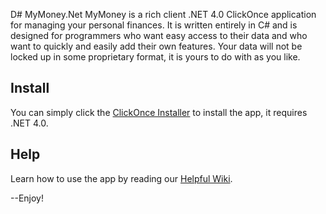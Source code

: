 D# MyMoney.Net
MyMoney is a rich client .NET 4.0 ClickOnce application for managing your personal finances. It is written entirely in C# and is designed for programmers who want easy access to their data and who want to quickly and easily add their own features. Your data will not be locked up in some proprietary format, it is yours to do with as you like.

## Install

You can simply click the [ClickOnce Installer](http://vteam.com/MyMoney/download/MyMoney.application) to install the app, it requires
.NET 4.0.  

## Help

Learn  how to use the app by reading our [Helpful Wiki](https://github.com/clovett/MyMoney.Net/wiki).

--Enjoy!

